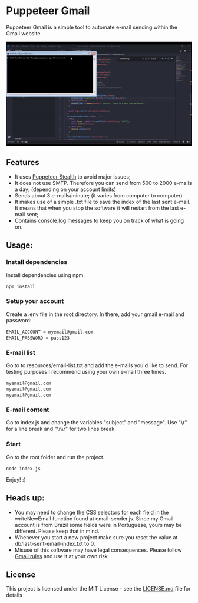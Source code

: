 # Puppeteer Gmail

Puppeteer Gmail is a simple tool to automate e-mail sending within the Gmail website.

![Puppeteer Gmail](/demo/puppeteer-gmail-gif.gif)

## Features

- It uses [Puppeteer Stealth](https://www.npmjs.com/package/puppeteer-extra-plugin-stealth) to avoid major issues;
- It does not use SMTP. Therefore you can send from 500 to 2000 e-mails a day; (depending on your account limits)
- Sends about 3 e-mails/minute; (it varies from computer to computer)
- It makes use of a simple .txt file to save the index of the last sent e-mail. It means that when you stop the software it will restart from the last e-mail sent;
- Contains console.log messages to keep you on track of what is going on.

## Usage:

### Install dependencies

Install dependencies using npm.

```
npm install
```

### Setup your account

Create a .env file in the root directory. In there, add your gmail e-mail and password:

```
EMAIL_ACCOUNT = myemail@gmail.com
EMAIL_PASSWORD = pass123
```

### E-mail list

Go to to resources/email-list.txt and add the e-mails you'd like to send. For testing purposes I recommend using your own e-mail three times.

```
myemail@gmail.com
myemail@gmail.com
myemail@gmail.com
```

### E-mail content

Go to index.js and change the variables "subject" and "message". Use "\r" for a line break and "\n\r" for two lines break.

### Start

Go to the root folder and run the project.

```
node index.js
```

Enjoy! :)

## Heads up:

- You may need to change the CSS selectors for each field in the writeNewEmail function found at email-sender.js. Since my Gmail account is from Brazil some fields were in Portuguese, yours may be different. Please keep that in mind.
- Whenever you start a new project make sure you reset the value at db/last-sent-email-index.txt to 0.
- Misuse of this software may have legal consequences. Please follow [Gmail rules](https://support.google.com/a/answer/166852?hl=en) and use it at your own risk.

## License

This project is licensed under the MIT License - see the [LICENSE.md](https://github.com/dpw1/puppeteer-gmail/blob/master/LICENSE.MD) file for details
